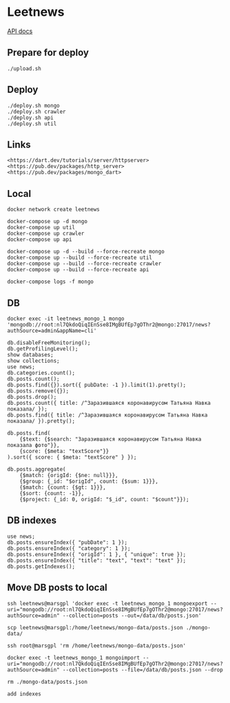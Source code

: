 # Leetnews

[API docs](https://github.com/marsgpl/leetnews-backend/wiki/API-docs)

## Prepare for deploy

    ./upload.sh

## Deploy

    ./deploy.sh mongo
    ./deploy.sh crawler
    ./deploy.sh api
    ./deploy.sh util

## Links

    <https://dart.dev/tutorials/server/httpserver>
    <https://pub.dev/packages/http_server>
    <https://pub.dev/packages/mongo_dart>

## Local

    docker network create leetnews

    docker-compose up -d mongo
    docker-compose up util
    docker-compose up crawler
    docker-compose up api

    docker-compose up -d --build --force-recreate mongo
    docker-compose up --build --force-recreate util
    docker-compose up --build --force-recreate crawler
    docker-compose up --build --force-recreate api

    docker-compose logs -f mongo

## DB

    docker exec -it leetnews_mongo_1 mongo 'mongodb://root:nl7QkdoQiqIEnSse8IMgBUfEp7gOThr2@mongo:27017/news?authSource=admin&appName=cli'

    db.disableFreeMonitoring();
    db.getProfilingLevel();
    show databases;
    show collections;
    use news;
    db.categories.count();
    db.posts.count();
    db.posts.find({}).sort({ pubDate: -1 }).limit(1).pretty();
    db.posts.remove({});
    db.posts.drop();
    db.posts.count({ title: /^Заразившаяся коронавирусом Татьяна Навка показала/ });
    db.posts.find({ title: /^Заразившаяся коронавирусом Татьяна Навка показала/ }).pretty();

    db.posts.find(
        {$text: {$search: "Заразившаяся коронавирусом Татьяна Навка показала фото"}},
        {score: {$meta: "textScore"}}
    ).sort({ score: { $meta: "textScore" } });

    db.posts.aggregate(
        {$match: {origId: {$ne: null}}},
        {$group: {_id: "$origId", count: {$sum: 1}}},
        {$match: {count: {$gt: 1}}},
        {$sort: {count: -1}},
        {$project: {_id: 0, origId: "$_id", count: "$count"}});

## DB indexes

    use news;
    db.posts.ensureIndex({ "pubDate": 1 });
    db.posts.ensureIndex({ "category": 1 });
    db.posts.ensureIndex({ "origId": 1 }, { "unique": true });
    db.posts.ensureIndex({ "title": "text", "text": "text" });
    db.posts.getIndexes();

## Move DB posts to local

    ssh leetnews@marsgpl 'docker exec -t leetnews_mongo_1 mongoexport --uri="mongodb://root:nl7QkdoQiqIEnSse8IMgBUfEp7gOThr2@mongo:27017/news?authSource=admin" --collection=posts --out=/data/db/posts.json'

    scp leetnews@marsgpl:/home/leetnews/mongo-data/posts.json ./mongo-data/

    ssh root@marsgpl 'rm /home/leetnews/mongo-data/posts.json'

    docker exec -t leetnews_mongo_1 mongoimport --uri="mongodb://root:nl7QkdoQiqIEnSse8IMgBUfEp7gOThr2@mongo:27017/news?authSource=admin" --collection=posts --file=/data/db/posts.json --drop

    rm ./mongo-data/posts.json

    add indexes
